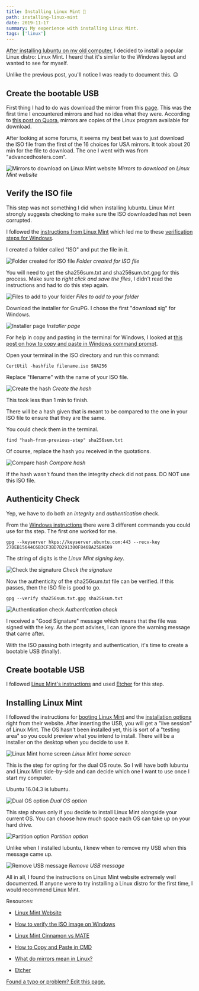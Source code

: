 ```yaml
---
title: Installing Linux Mint 🐧
path: installing-linux-mint
date: 2019-11-17
summary: My experience with installing Linux Mint.
tags: ['linux']
---
```


[After installing lubuntu on my old computer](/first-experience-with-linux), I decided to install a popular Linux distro: Linux Mint. I heard that it's similar to the Windows layout and wanted to see for myself.

Unlike the previous post, you'll notice I was ready to document this. 😉

<h2> Create the bootable USB </h2>

First thing I had to do was download the mirror from this [page](https://linuxmint.com/edition.php?id=267). This was the first time I encountered mirrors and had no idea what they were. According to [this post on Quora](https://www.quora.com/What-do-mirrors-mean-in-Linux), mirrors are copies of the Linux program available for download.

After looking at some forums, it seems my best bet was to just download the ISO file from the first of the 16 choices for USA mirrors. It took about 20 min for the file to download. The one I went with was from "advancedhosters.com".

![Mirrors to download on Linux Mint website](./images/2019-11-17/mirrors.png)
_Mirrors to download on Linux Mint website_

<h2> Verify the ISO file </h2>

This step was not something I did when installing lubuntu. Linux Mint strongly suggests checking to make sure the ISO downloaded has not been corrupted.

I followed the [instructions from Linux Mint](https://linuxmint-installation-guide.readthedocs.io/en/latest/verify.html) which led me to these [verification steps for Windows](https://forums.linuxmint.com/viewtopic.php?f=42&t=291093).

I created a folder called "ISO" and put the file in it.

![Folder created for ISO file](./images/2019-11-17/documents.png)
_Folder created for ISO file_

You will need to get the sha256sum.txt and sha256sum.txt.gpg for this process.
Make sure to _right click and save the files_, I didn't read the instructions and had to do this step again.

![Files to add to your folder](./images/2019-11-17/prepare.jpg)
_Files to add to your folder_

Download the installer for GnuPG. I chose the first "download sig" for Windows.

![Installer page](./images/2019-11-17/installer.png)
_Installer page_

For help in copy and pasting in the terminal for Windows, I looked at [this post on how to copy and paste in Windows command prompt](https://www.bonkersabouttech.com/howto/how-to-copy-and-paste-in-cmd/468).

Open your terminal in the ISO directory and run this command:
```shell
CertUtil -hashfile filename.iso SHA256
```

Replace "filename" with the name of your ISO file.

![Create the hash](./images/2019-11-17/cmd1.png)
_Create the hash_

This took less than 1 min to finish.

There will be a hash given that is meant to be compared to the one in your ISO file to ensure that they are the same.

You could check them in the terminal.

```shell
find "hash-from-previous-step" sha256sum.txt
```

Of course, replace the hash you received in the quotations.

![Compare hash](./images/2019-11-17/cmd2.png)
_Compare hash_

If the hash wasn't found then the integrity check did not pass. DO NOT use this ISO file.

<h2> Authenticity Check </h2>

Yep, we have to do both an _integrity_ and _authentication_ check.

From the [Windows instructions](https://forums.linuxmint.com/viewtopic.php?f=42&t=291093) there were 3 different commands you could use for ths step. The first one worked for me.

```shell
gpg --keyserver hkps://keyserver.ubuntu.com:443 --recv-key 27DEB15644C6B3CF3BD7D291300F846BA25BAE09
```

The string of digits is the _Linux Mint signing key_.

![Check the signature](./images/2019-11-17/cmd3.png)
_Check the signature_

Now the authenticity of the sha256sum.txt file can be verified. If this passes, then the ISO file is good to go.

```shell
gpg --verify sha256sum.txt.gpg sha256sum.txt
```

![Authentication check](./images/2019-11-17/cmd4.png)
_Authentication check_

I received a "Good Signature" message which means that the file was signed with the key. As the post advises, I can ignore the warning message that came after.

With the ISO passing both integrity and authentication, it's time to create a bootable USB (finally).

<h2> Create bootable USB </h2>

I followed [Linux Mint's instructions](https://linuxmint-installation-guide.readthedocs.io/en/latest/burn.html) and used [Etcher](https://etcher.io/) for this step.

<h2> Installing Linux Mint </h2>

I followed the instructions for [booting Linux Mint](https://linuxmint-installation-guide.readthedocs.io/en/latest/boot.html) and the [installation options](https://linuxmint-installation-guide.readthedocs.io/en/latest/install.html) right from their website.
After inserting the USB, you will get a "live session" of Linux Mint. The OS hasn't been installed yet, this is sort of a "testing area" so you could preview what you intend to install. There will be a installer on the desktop when you decide to use it.

![Linux Mint home screen](./images/2019-11-17/home-screen.jpg)
_Linux Mint home screen_

This is the step for opting for the dual OS route. So I will have both lubuntu and Linux Mint side-by-side and can decide which one I want to use once I start my computer.

Ubuntu 16.04.3 is lubuntu.

![Dual OS option](./images/2019-11-17/dual-os.jpg)
_Dual OS option_

This step shows only if you decide to install Linux Mint alongside your current OS. You can choose how much space each OS can take up on your hard drive.

![Partition option](./images/2019-11-17/partition.jpg)
_Partition option_

Unlike when I installed lubuntu, I knew when to remove my USB when this message came up.

![Remove USB message](./images/2019-11-17/remove-usb.jpg)
_Remove USB message_

All in all, I found the instructions on Linux Mint website extremely well documented. If anyone were to try installing a Linux distro for the first time, I would recommend Linux Mint.

Resources:

- [Linux Mint Website](https://linuxmint.com/)

- [How to verify the ISO image on Windows](https://forums.linuxmint.com/viewtopic.php?f=42&t=291093)

- [Linux Mint Cinnamon vs MATE](https://linuxhint.com/linux_mint_cinnamon_vs_mate/)

- [How to Copy and Paste in CMD](https://www.bonkersabouttech.com/howto/how-to-copy-and-paste-in-cmd/468)

- [What do mirrors mean in Linux?](https://www.quora.com/What-do-mirrors-mean-in-Linux)

- [Etcher](https://www.balena.io/etcher/)

[Found a typo or problem? Edit this page.](https://github.com/Dana94/website/blob/master/blog/2019-11-17-linux-mint.md)

